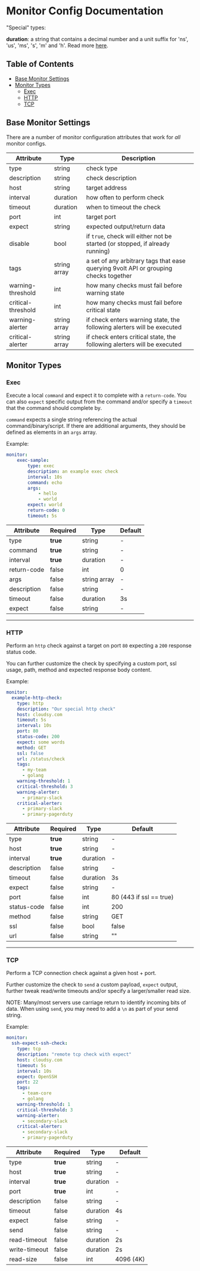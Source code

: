 # Monitor Config Documentation

"Special" types:

**duration**: a string that contains a decimal number and a unit suffix for 'ns', 'us', 'ms', 's', 'm' and 'h'. Read more [here](https://golang.org/pkg/time/#ParseDuration).

## Table of Contents 
- [Base Monitor Settings](#base-monitor-settings)
- [Monitor Types](#monitor-types)
    - [Exec](#exec)
    - [HTTP](#http)
    - [TCP](#tcp)

## Base Monitor Settings 
There are a number of monitor configuration attributes that work for *all* monitor configs.

| Attribute          | Type         | Description |
|--------------------|--------------|---------------------------------------|
| type               | string       | check type                            |
| description        | string       | check description                     |
| host               | string       | target address                        |
| interval           | duration     | how often to perform check            |  
| timeout            | duration     | when to timeout the check             |
| port               | int          | target port                           |
| expect             | string       | expected output/return data           |
| disable            | bool         | if `true`, check will either not be started (or stopped, if already running) |
| tags               | string array | a set of any arbitrary tags that ease querying 9volt API or grouping checks together |
| warning-threshold  | int          | how many checks must fail before warning state |
| critical-threshold | int          | how many checks must fail before critical state |
| warning-alerter    | string array | if check enters warning state, the following alerters will be executed |
| critical-alerter   | string array | if check enters critical state, the following alerters will be executed |

## Monitor Types

### Exec 
Execute a local `command` and expect it to complete with a `return-code`. You can also `expect` specific output from the command and/or specify a `timeout` that the command should complete by.

`command` expects a single string referencing the actual command/binary/script. If there are additional arguments, they should be defined as elements in an `args` array.

Example:

```yaml
monitor:
    exec-sample:
        type: exec
        description: an example exec check
        interval: 10s
        command: echo
        args:
            - hello
            - world
        expect: world
        return-code: 0
        timeout: 5s
```

|  Attribute  | Required |     Type     | Default | 
|-------------|----------|--------------|---------|
| type        | **true** | string       |    -    |
| command     | **true** | string       |    -    |
| interval    | **true** | duration     |    -    |
| return-code | false    | int          |    0    |
| args        | false    | string array |    -    |
| description | false    | string       |    -    |
| timeout     | false    | duration     |    3s   |
| expect      | false    | string       |    -    |

------------------------------------------

### HTTP 
Perform an `http` check against a target on port `80` expecting a `200` response status code.

You can further customize the check by specifying a custom port, ssl usage, path, method and expected response body content.

Example:

```yaml
monitor:
  example-http-check:
    type: http
    description: "Our special http check"
    host: cloudsy.com
    timeout: 5s
    interval: 10s
    port: 80
    status-code: 200
    expect: some words
    method: GET
    ssl: false
    url: /status/check
    tags:
      - my-team
      - golang
    warning-threshold: 1
    critical-threshold: 3
    warning-alerter:
      - primary-slack
    critical-alerter:
      - primary-slack
      - primary-pagerduty
```

|  Attribute  | Required |     Type     | Default | 
|-------------|----------|--------------|---------|
| type        | **true** | string       |    -    |
| host        | **true** | string       |    -    |
| interval    | **true** | duration     |    -    |
| description | false    | string       |    -    |
| timeout     | false    | duration     |    3s   |
| expect      | false    | string       |    -    |
| port        | false    | int          | 80 (443 if ssl == true) |
| status-code | false    | int          |   200   |
| method      | false    | string       |   GET   |
| ssl         | false    | bool         |  false  |
| url         | false    | string       |   ""    |

------------------------------------------

### TCP 
Perform a TCP connection check against a given host + port.

Further customize the check to `send` a custom payload, `expect` output, further tweak read/write timeouts and/or specify a larger/smaller read size.

NOTE: Many/most servers use carriage return to identify incoming bits of data. When using `send`, you may need to add a `\n` as part of your send string.

Example:

```yaml
monitor:
  ssh-expect-ssh-check:
    type: tcp
    description: "remote tcp check with expect"
    host: cloudsy.com
    timeout: 5s
    interval: 10s
    expect: OpenSSH
    port: 22
    tags:
      - team-core
      - golang
    warning-threshold: 1
    critical-threshold: 3
    warning-alerter:
      - secondary-slack
    critical-alerter:
      - secondary-slack
      - primary-pagerduty

```

|  Attribute  | Required |     Type     | Default | 
|-------------|----------|--------------|---------|
| type        | **true** | string       |    -    |
| host        | **true** | string       |    -    |
| interval    | **true** | duration     |    -    |
| port        | **true** | int          |    -    |
| description | false    | string       |    -    |
| timeout     | false    | duration     |    4s   |
| expect      | false    | string       |    -    |
| send        | false    | string       |    -    |
| read-timeout | false   | duration     |    2s   |
| write-timeout | false | duration      |    2s   |
| read-size   | false   | int           |  4096 (4K) |
